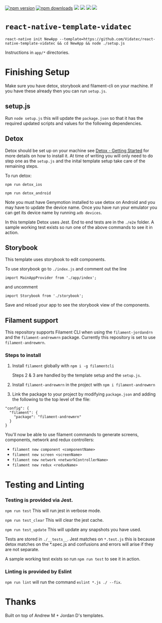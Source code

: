 [![npm version](https://badge.fury.io/js/@vidatec/react-native-template-vidatec.svg)](https://badge.fury.io/js/@vidatec/react-native-template-vidatec)
[![npm downloads](https://img.shields.io/npm/dt/@vidatec/react-native-template-vidatec.svg)](https://www.npmjs.com/package/@vidatec/react-native-template-vidatec)
![](https://img.shields.io/github/issues-raw/vidatec/react-native-template-vidatec.svg)
![](https://img.shields.io/github/last-commit/vidatec/react-native-template-vidatec.svg)
![](https://img.shields.io/github/languages/top/vidatec/react-native-template-vidatec.svg)
![](https://img.shields.io/npm/l/@vidatec/react-native-template-vidatec.svg)


# `react-native-template-vidatec`

```
react-native init NewApp --template=https://github.com/Vidatec/react-native-template-vidatec && cd NewApp && node ./setup.js
```

Instructions in `app/*` directories.

# Finishing Setup
Make sure you have detox, storybook and filament-cli on your machine. If you have these already then you can run `setup.js`.

## setup.js
Run `node setup.js` this will update the `package.json` so that it has the required updated scripts and values for the following dependencies.

## Detox
Detox should be set up on your machine see [Detox - Getting Started](https://github.com/wix/Detox/blob/master/docs/Introduction.GettingStarted.md) for more details on how to install it. At time of writing you will only need to do step one as the `setup.js` and the inital template setup take care of the remaining steps.

To run detox:

`npm run detox_ios` 

`npm run detox_android`

Note you must have Genymotion installed to use detox on Android and you may have to update the device name. Once you have run your emulator you can get its device name by running `adb devices`. 

In this template Detox uses Jest. End to end tests are in the `./e2e` folder. A sample working test exists so run one of the above commands to see it in action.

## Storybook
This template uses storybook to edit components. 

To use storybook go to `./index.js` and comment out the line 

`import MainAppProvider from './app/index';` 

and uncomment 

`import Storybook from './storybook';` 

Save and reload your app to see the storybook view of the components. 

## Filament support

This repository supports Filament CLI when using the `filament-jordandrn` and the `filament-andrewmrn` package. Currently this repository is set to use `filament-andrewmrn`.

### Steps to install
1. Install `filament` globally with `npm i -g filamentcli`

   Steps 2 & 3 are handled by the template setup and the `setup.js`.

2. Install `filament-andrewmrn` in the project with `npm i filament-andrewmrn`
3. Link the package to your project by modifying `package.json` and adding the following to the top level of the file:
  ```
  "config": {
    "filament": {
      "package": "filament-andrewmrn"
    }
  }
  ```

You'll now be able to use filament commands to generate screens, components, network  and redux controllers:

- `filament new component <componentName>`
- `filament new screen <screenName>`
- `filament new network <networkControllerName>`
- `filament new redux <reduxName>`

# Testing and Linting

### Testing is provided via Jest. 

`npm run test`        This will run jest in verbose mode. 

`npm run test_clear`  This will clear the jest cache.

`npm run test_update` This will update any snapshots you have used.

Tests are stored in `./__tests__`. Jest matches on `*.test.js` this is because detox matches on the *.spec.js and confusions and errors will arise if they are not separate. 

A sample working test exists so run `npm run test` to see it in action.

### Linting is provided by Eslint

`npm run lint` will run the command `eslint *.js ./ --fix`.

# Thanks

Built on top of Andrew M + Jordan D's templates.